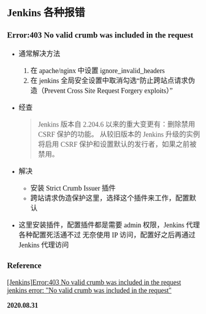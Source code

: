<font size=4 face='楷体'>

## Jenkins 各种报错

### Error:403 No valid crumb was included in the request

- 通常解决方法

  1. 在 apache/nginx 中设置 ignore_invalid_headers
  2. 在 jenkins 全局安全设置中取消勾选“防止跨站点请求伪造（Prevent Cross Site Request Forgery exploits）”

- 经查

  > Jenkins 版本自 2.204.6 以来的重大变更有：删除禁用 CSRF 保护的功能。 从较旧版本的 Jenkins 升级的实例将启用 CSRF 保护和设置默认的发行者，如果之前被禁用。

- 解决

  - 安装 Strict Crumb Issuer 插件
  - 跨站请求伪造保护这里，选择这个插件来工作，配置默认

- 这里安装插件，配置插件都是需要 admin 权限，Jenkins 代理各种配置死活通不过
  无奈使用 IP 访问，配置好之后再通过 Jenkins 代理访问

### Reference

[[Jenkins]Error:403 No valid crumb was included in the request](http://futuremeng.com/?p=5362)
[jenkins error: "No valid crumb was included in the request"](https://blog.csdn.net/ljj_9/article/details/70056466)

**2020.08.31**

